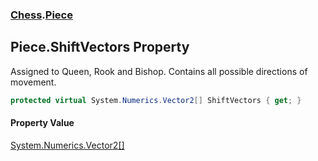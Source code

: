 ### [Chess](Chess.md 'Chess').[Piece](Chess.Piece.md 'Chess.Piece')

## Piece.ShiftVectors Property

Assigned to Queen, Rook and Bishop. Contains all possible directions of movement.

```csharp
protected virtual System.Numerics.Vector2[] ShiftVectors { get; }
```

#### Property Value
[System.Numerics.Vector2](https://docs.microsoft.com/en-us/dotnet/api/System.Numerics.Vector2 'System.Numerics.Vector2')[[]](https://docs.microsoft.com/en-us/dotnet/api/System.Array 'System.Array')
